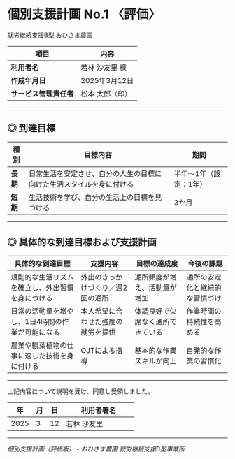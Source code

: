 # 個別支援計画 No.1 〈評価〉  
就労継続支援B型 おひさま農園  

| 項目 | 内容 |
| --- | --- |
| **利用者名** | 若林 沙友里 様 |
| **作成年月日** | 2025年3月12日 |
| **サービス管理責任者** | 松本 太郎（印） |

---

## ◎ 到達目標

| 種別 | 目標内容 | 期間 |
| --- | --- | --- |
| **長期** | 日常生活を安定させ、自分の人生の目標に向けた生活スタイルを身に付ける | 半年〜1年（設定：1年） |
| **短期** | 生活技術を学び、自分の生活上の目標を見つける | 3か月 |

---

## ◎ 具体的な到達目標および支援計画

| 具体的な到達目標 | 支援内容 | 目標の達成度 | 今後の課題 |
| --- | --- | --- | --- |
| 規則的な生活リズムを確立し、外出習慣を身につける | 外出のきっかけづくり／週2回の通所 | 通所頻度が増え、活動量が増加 | 通所の安定化と継続的な習慣づけ |
| 日常の活動量を増やし、1日4時間の作業が可能になる | 本人希望に合わせた強度の就労を提供 | 体調良好で欠席なく通所できている | 作業時間の持続性を高める |
| 農業や観葉植物の仕事に適した技術を身に付ける | OJTによる指導 | 基本的な作業スキルが向上 | 自発的な作業の習慣化 |

---

上記内容について説明を受け、同意し受領しました。  

| 年 | 月 | 日 | 利用者署名 |
| --- | --- | --- | --- |
| 2025| 3| 12| 若林 沙友里　　　　|

---

*個別支援計画（評価版） - おひさま農園 就労継続支援B型事業所* 